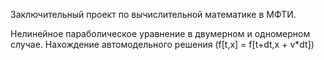 Заключительный проект по вычислительной математике в МФТИ. 

Нелинейное параболическое уравнение в двумерном и одномерном случае.
Нахождение автомодельного решения (f[t,x] =  f[t+dt,x + v*dt])
